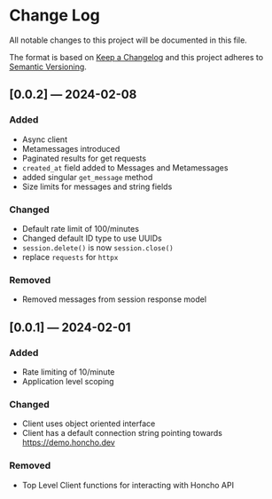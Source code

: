 
# Change Log
All notable changes to this project will be documented in this file.
 
The format is based on [Keep a Changelog](http://keepachangelog.com/)
and this project adheres to [Semantic Versioning](http://semver.org/).


## [0.0.2] — 2024-02-08

### Added

* Async client
* Metamessages introduced
* Paginated results for get requests
* `created_at` field added to Messages and Metamessages 
* added singular `get_message` method
* Size limits for messages and string fields

### Changed

* Default rate limit of 100/minutes
* Changed default ID type to use UUIDs
* `session.delete()` is now `session.close()`
* replace `requests` for `httpx` 


### Removed

* Removed messages from session response model



## [0.0.1] — 2024-02-01

### Added

* Rate limiting of 10/minute
* Application level scoping

### Changed

* Client uses object oriented interface
* Client has a default connection string pointing towards
https://demo.honcho.dev

### Removed

* Top Level Client functions for interacting with Honcho API



